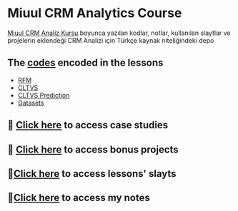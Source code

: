 # Miuul CRM Analytics Course
[Miuul CRM Analiz Kursu](https://learning.miuul.com/courses/take/crm-analytics) boyunca yazılan kodlar, notlar, kullanılan slaytlar ve projelerin eklendeği
CRM Analizi için Türkçe kaynak niteliğindeki depo

## The [codes](https://github.com/elifbeyzatok00/Miuul-CRM-Analytics-Course/tree/master/codes) encoded in the lessons
* [RFM](https://github.com/elifbeyzatok00/Miuul-CRM-Analytics-Course/tree/master/codes/rfm)
* [CLTVS](https://github.com/elifbeyzatok00/Miuul-CRM-Analytics-Course/tree/master/codes/cltv)
* [CLTVS Prediction](https://github.com/elifbeyzatok00/Miuul-CRM-Analytics-Course/tree/master/codes/cltv_prediction)
* [Datasets](https://github.com/elifbeyzatok00/Miuul-CRM-Analytics-Course/tree/master/codes/datasets)

## 📘 [Click here](https://github.com/elifbeyzatok00/Miuul-CRM-Analytics-Course/tree/master/case-studies) to access case studies

## 📔 [Click here](https://github.com/elifbeyzatok00/Miuul-CRM-Analytics-Course/tree/master/bonus-projects) to access bonus projects

## 📌[Click here](https://github.com/elifbeyzatok00/Miuul-CRM-Analytics-Course/tree/master/slayts) to access lessons' slayts

## 📌[Click here](https://github.com/elifbeyzatok00/Miuul-CRM-Analytics-Course/blob/master/notes.pdf) to access my notes
